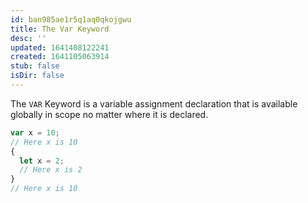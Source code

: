 ```yaml
---
id: ban985ae1r5q1aq0qkojgwu
title: The Var Keyword
desc: ''
updated: 1641408122241
created: 1641105063914
stub: false
isDir: false
---
```



The `VAR` Keyword is a variable assignment declaration that is available globally in scope no matter where it is declared.

```js
var x = 10;
// Here x is 10
{
  let x = 2;
  // Here x is 2
}
// Here x is 10
```
